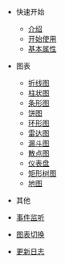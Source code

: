 <!-- 侧边栏 -->

- 快速开始
  - [介绍](base-quickstart.md)
  - [开始使用](base-usage.md)
  - [基本属性](base-options.md)

- 图表
  - [折线图](chart-line.md)
  - [柱状图](chart-bar.md)
  - [条形图](chart-strip.md)
  - [饼图](chart-pie.md)
  - [环形图](chart-donut.md)
  - [雷达图](chart-radar.md)
  - [漏斗图](chart-funnel.md)
  - [散点图](chart-scatter.md)
  - [仪表盘](chart-gause.md)
  - [矩形树图](chart-treemap.md)
  - [地图](chart-geo.md)

- 其他
 - [事件监听](help-event.md)
 - [图表切换](help-changeChart.md)
 - [更新日志](change-log.md)

